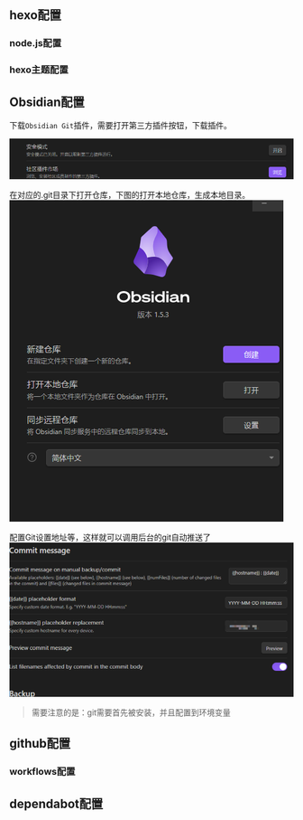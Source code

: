 ## hexo配置
### node.js配置
### hexo主题配置
## Obsidian配置
下载`Obsidian Git`插件，需要打开第三方插件按钮，下载插件。

![](自动提交生成博客/自动提交生成博客_20240113.png)

在对应的.git目录下打开仓库，下图的打开本地仓库，生成本地目录。
![](自动提交生成博客/自动提交生成博客_20240113_1.png)

配置Git设置地址等，这样就可以调用后台的git自动推送了
![](自动提交生成博客/自动提交生成博客_20240113_2.png)

> 需要注意的是：git需要首先被安装，并且配置到环境变量
> 
## github配置
### workflows配置
## dependabot配置
